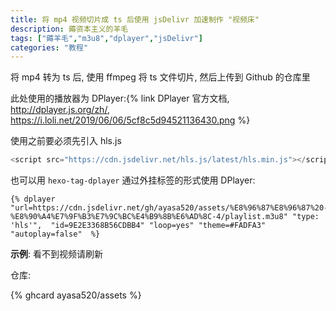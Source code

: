 ```yaml
---
title: 将 mp4 视频切片成 ts 后使用 jsDelivr 加速制作 "视频床"
description: 薅资本主义的羊毛
tags: ["薅羊毛","m3u8","dplayer","jsDelivr"]
categories: "教程"
---
```




将 mp4 转为 ts 后, 使用 ffmpeg 将 ts 文件切片, 然后上传到 Github 的仓库里

此处使用的播放器为 DPlayer:{% link DPlayer 官方文档, http://dplayer.js.org/zh/, https://i.loli.net/2019/06/06/5cf8c5d94521136430.png %}

使用之前要必须先引入 hls.js

```js
<script src="https://cdn.jsdelivr.net/hls.js/latest/hls.min.js"></script>
```

也可以用 `hexo-tag-dplayer` 通过外挂标签的形式使用 DPlayer:



```
{% dplayer "url=https://cdn.jsdelivr.net/gh/ayasa520/assets/%E8%96%87%E8%96%87%20-%E8%90%A4%E7%9F%B3%E7%9C%BC%E4%B9%8B%E6%AD%8C-4/playlist.m3u8" "type: 'hls'",  "id=9E2E3368B56CDBB4" "loop=yes" "theme=#FADFA3" "autoplay=false"  %}
```


**示例**:
看不到视频请刷新
<div id="dplayer" class="dplayer-video dplayer dplayer-no-danmaku"></div>   
<script>
  try
    {const dp = new DPlayer({
      container: document.getElementById('dplayer'),
      autoplay:0,theme:"#FADFA3",loop:true,preload:"auto",volume:Number("20"),
      video: {
          url: 'https://cdn.jsdelivr.net/gh/ayasa520/assets/%E8%96%87%E8%96%87%20-%E8%90%A4%E7%9F%B3%E7%9C%BC%E4%B9%8B%E6%AD%8C-4/playlist.m3u8',
          type: 'hls',
},});}catch(err){
  console.log("已经存在 dplayer");
  dp = null;
  const dp = new DPlayer({
      container: document.getElementById('dplayer'),
      autoplay:0,theme:"#FADFA3",loop:true,preload:"auto",volume:Number("20"),
      video: {
          url: 'https://cdn.jsdelivr.net/gh/ayasa520/assets/%E8%96%87%E8%96%87%20-%E8%90%A4%E7%9F%B3%E7%9C%BC%E4%B9%8B%E6%AD%8C-4/playlist.m3u8',
          type: 'hls',
},});
}</script>

仓库:

{% ghcard ayasa520/assets %}